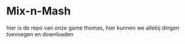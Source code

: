 # Mix-n-Mash
hier is de repo van onze game thomas, hier kunnen we allebij dingen toevoegen en downloaden
